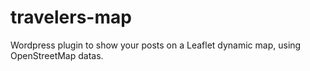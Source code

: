 # travelers-map
Wordpress plugin to show your posts on a Leaflet dynamic map, using OpenStreetMap datas.
